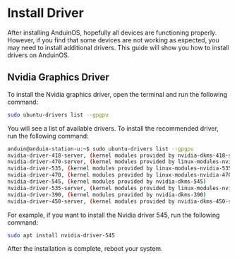 # Install Driver

After installing AnduinOS, hopefully all devices are functioning properly. However, if you find that some devices are not working as expected, you may need to install additional drivers. This guide will show you how to install drivers on AnduinOS.

## Nvidia Graphics Driver

To install the Nvidia graphics driver, open the terminal and run the following command:

```bash
sudo ubuntu-drivers list --gpgpu
```

You will see a list of available drivers. To install the recommended driver, run the following command:

```bash
anduin@anduin-station-u:~$ sudo ubuntu-drivers list --gpgpu
nvidia-driver-418-server, (kernel modules provided by nvidia-dkms-418-server)
nvidia-driver-470-server, (kernel modules provided by linux-modules-nvidia-470-server-generic-hwe-22.04)
nvidia-driver-535, (kernel modules provided by linux-modules-nvidia-535-generic-hwe-22.04)
nvidia-driver-470, (kernel modules provided by linux-modules-nvidia-470-generic-hwe-22.04)
nvidia-driver-545, (kernel modules provided by nvidia-dkms-545)
nvidia-driver-535-server, (kernel modules provided by linux-modules-nvidia-535-server-generic-hwe-22.04)
nvidia-driver-390, (kernel modules provided by nvidia-dkms-390)
nvidia-driver-450-server, (kernel modules provided by nvidia-dkms-450-server)
```

For example, if you want to install the Nvidia driver 545, run the following command:

```bash
sudo apt install nvidia-driver-545
```

After the installation is complete, reboot your system.
